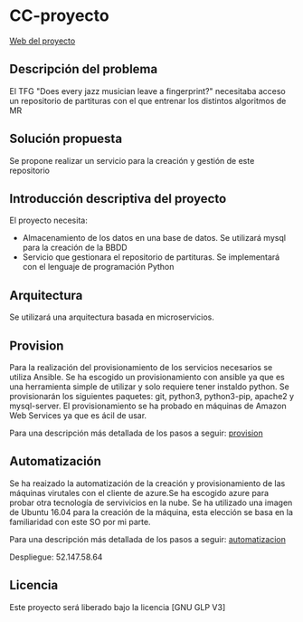 # CC-proyecto

[Web del proyecto](https://lchousal.github.io/CC-proyecto/index)

## Descripción del problema

  El TFG "Does every jazz musician leave a fingerprint?" necesitaba acceso un repositorio de partituras con el que entrenar los distintos algoritmos de MR

## Solución propuesta

  Se propone realizar un servicio para la creación y gestión de este repositorio

## Introducción descriptiva del proyecto

  El proyecto necesita:

  - Almacenamiento de los datos en una base de datos. Se utilizará mysql para la creación de la BBDD
  - Servicio que gestionara el repositorio de partituras. Se implementará con el lenguaje de programación Python

## Arquitectura

  Se utilizará una arquitectura basada en microservicios.

## Provision

  Para la realización del provisionamiento de los servicios necesarios se utiliza Ansible. Se ha escogido un provisionamiento con ansible ya que es una herramienta simple de utilizar y solo requiere tener instaldo python.
  Se provisionarán los siguientes paquetes: git, python3, python3-pip, apache2 y mysql-server.
  El provisionamiento se ha probado en máquinas de Amazon Web Services ya que es ácil de usar.

  Para una descripción más detallada de los pasos a seguir: [provision](https://github.com/lchousal/CC-proyecto/blob/gh-pages/provision.md)

## Automatización

  Se ha reaizado la automatización de la creación y provisionamiento de las máquinas virutales con el cliente de azure.Se ha escogido azure para probar otra tecnología de servivicios en la nube.
  Se ha utilizado una imagen de Ubuntu 16.04 para la creación de la máquina, esta elección se basa en la familiaridad con este SO por mi parte.

  Para una descripción más detallada de los pasos a seguir: [automatizacion](https://github.com/lchousal/CC-proyecto/blob/gh-pages/automatizacion.md)

  Despliegue: 52.147.58.64

## Licencia

  Este proyecto será liberado bajo la licencia [GNU GLP V3]

